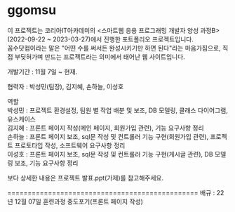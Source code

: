 # ggomsu

이 프로젝트는 코리아IT아카데미의 <스마트웹 응용 프로그래밍 개발자 양성 과정B> (2022-09-22 ~ 2023-03-27)에서 진행한 포트폴리오 프로젝트입니다.   
꼼수닷컴이라는 말은 "어떤 수를 써서든 완성시키기만 하면 된다"라는 마음가짐으로, 직접 부딪혀가며 만드는 프로젝트라는 의미에서 태어난 웹 사이트입니다.   

개발기간 : 11월 7일 ~ 현재.

협력자 : 박성민(팀장), 김지혜, 손하늘, 이성호

역할   
박성민 : 프로젝트 환경설정, 팀원 별 작업 배분 및 보조, DB 모델링, 클래스 다이어그램, 유스케이스   
김지혜 : 프론트 페이지 작성(메인 페이지, 회원가입 관련), 기능 요구사항 정리   
손하늘 : 프론트 페이지 보조, sql문 작성 및 컨트롤러 기능 구현(회원가입 관련), 프로젝트 프로토타입 작성, 소프트웨어 요구사항 정리   
이성호 : 프론트 페이지 보조, sql문 작성 및 컨트롤러 기능 구현(게시글 관련), DB 모델링 보조, 기능 요구사항 정리   

보다 상세한 내용은 프로젝트 발표.ppt(가제)를 참고해주세요.

===============================================
배규 : 22년 12월 07일 훈련과정 중도포기(프론트 페이지 작성)   
